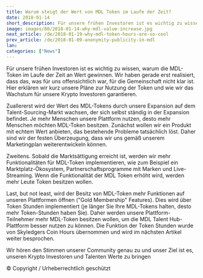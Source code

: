 ```yaml
---
title: Warum steigt der Wert von MDL Token im Laufe der Zeit?
date: 2018-01-14
short_description: Für unsere frühen Investoren ist es wichtig zu wissen, warum die MDL-Token im Laufe der Zeit an Wert gewinnen.
image: images/80/2018-01-14-why-mdl-value-increase.jpg
next_article: /de/2018-01-19-why-mdl-token-hours-are-so-cool
prev_article: /de/2018-01-09-anonymity-publicity-in-mdl
lan: 
categories: ["News"]
---
```


Für unsere frühen Investoren ist es wichtig zu wissen, warum die MDL-Token im Laufe der Zeit an Wert gewinnen. Wir haben gerade erst realisiert, dass das, was für uns offensichtlich war, für die Gemeinschaft nicht klar ist. Hier erklären wir kurz unsere Pläne zur Nutzung der Token und wie wir das Wachstum für unsere Krypto Investoren garantieren.

Zuallererst wird der Wert des MDL-Tokens durch unsere Expansion auf dem Talent-Sourcing-Markt wachsen, der sich selbst ständig in der Expansion befindet. Je mehr Menschen unsere Plattform nutzen, desto mehr Menschen möchten MDL-Token besitzen. Zunächst wollen wir ein Produkt mit echtem Wert anbieten, das bestehende Probleme tatsächlich löst. Daher sind wir der festen Überzeugung, dass wir uns gemäß unserem Marketingplan weiterentwickeln können.

Zweitens. Sobald die Marktsättigung erreicht ist, werden wir mehr Funktionalitäten für MDL-Token implementieren, wie zum Beispiel ein Marktplatz-Ökosystem, Partnerschaftsprogramme mit Marken und Live-Streaming. Wenn die Funktionalität der MDL Token erhöht wird, werden mehr Leute Token besitzen wollen.

Last, but not least, wird der Besitz von MDL-Token mehr Funktionen auf unseren Plattformen öffnen ("Gold Membership" Features). Dies wird über Token Stunden implementiert (je länger Sie Ihre MDL-Tokens halten, desto mehr Token-Stunden haben Sie). Daher werden unsere Plattform-Teilnehmer mehr MDL-Token besitzen wollen, um die MDL Talent Hub-Plattform besser nutzen zu können. Die Funktion der Token Stunden wurde von Skyledgers Coin Hours übernommen und wird im nächsten Artikel weiter besprochen.

Wir hören den Stimmen unserer Community genau zu und unser Ziel ist es, unseren Krypto Investoren und Talenten Werte zu bringen

© Copyright / Urheberrechtlich geschützt
